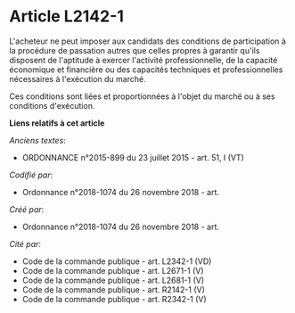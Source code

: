 # Article L2142-1

L'acheteur ne peut imposer aux candidats des conditions de participation à la procédure de passation autres que celles
propres à garantir qu'ils disposent de l'aptitude à exercer l'activité professionnelle, de la capacité économique et
financière ou des capacités techniques et professionnelles nécessaires à l'exécution du marché.

Ces conditions sont liées et proportionnées à l'objet du marché ou à ses conditions d'exécution.

**Liens relatifs à cet article**

_Anciens textes_:

  - ORDONNANCE n°2015-899 du 23 juillet 2015 - art. 51, I (VT)

_Codifié par_:

  - Ordonnance n°2018-1074 du 26 novembre 2018 - art.

_Créé par_:

  - Ordonnance n°2018-1074 du 26 novembre 2018 - art.

_Cité par_:

  - Code de la commande publique - art. L2342-1 (VD)
  - Code de la commande publique - art. L2671-1 (V)
  - Code de la commande publique - art. L2681-1 (V)
  - Code de la commande publique - art. R2142-1 (V)
  - Code de la commande publique - art. R2342-1 (V)
